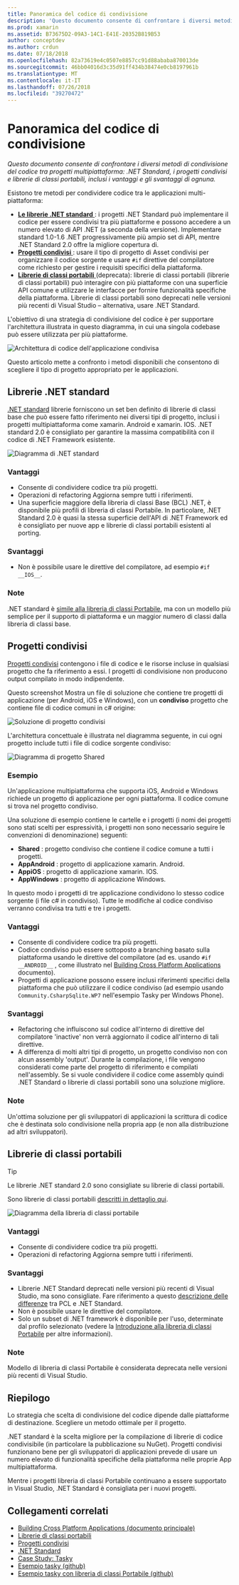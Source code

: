 ```yaml
---
title: Panoramica del codice di condivisione
description: 'Questo documento consente di confrontare i diversi metodi di condivisione del codice tra progetti multipiattaforma: progetti condivisi, le librerie di classi portabile e .NET Standard, inclusi i vantaggi e gli svantaggi di ognuna.'
ms.prod: xamarin
ms.assetid: B73675D2-09A3-14C1-E41E-20352B819B53
author: conceptdev
ms.author: crdun
ms.date: 07/18/2018
ms.openlocfilehash: 82a73619e4c0507e8857cc91d88ababa870013de
ms.sourcegitcommit: 46bb04016d3c35d91ff434b38474e0cb8197961b
ms.translationtype: MT
ms.contentlocale: it-IT
ms.lasthandoff: 07/26/2018
ms.locfileid: "39270472"
---
```

# <a name="sharing-code-overview"></a>Panoramica del codice di condivisione

_Questo documento consente di confrontare i diversi metodi di condivisione del codice tra progetti multipiattaforma: .NET Standard, i progetti condivisi e librerie di classi portabili, inclusi i vantaggi e gli svantaggi di ognuna._

Esistono tre metodi per condividere codice tra le applicazioni multi-piattaforma:

- [**Le librerie .NET standard** ](#Net_Standard) : i progetti .NET Standard può implementare il codice per essere condivisi tra più piattaforme e possono accedere a un numero elevato di API .NET (a seconda della versione). Implementare standard 1.0-1.6 .NET progressivamente più ampio set di API, mentre .NET Standard 2.0 offre la migliore copertura di.
- [**Progetti condivisi** ](#Shared_Projects) : usare il tipo di progetto di Asset condivisi per organizzare il codice sorgente e usare `#if` direttive del compilatore come richiesto per gestire i requisiti specifici della piattaforma.
- [**Librerie di classi portabili** ](#Portable_Class_Libraries) (deprecata): librerie di classi portabili (librerie di classi portabili) può interagire con più piattaforme con una superficie API comune e utilizzare le interfacce per fornire funzionalità specifiche della piattaforma. Librerie di classi portabili sono deprecati nelle versioni più recenti di Visual Studio &ndash; alternativa, usare .NET Standard.

L'obiettivo di una strategia di condivisione del codice è per supportare l'architettura illustrata in questo diagramma, in cui una singola codebase può essere utilizzata per più piattaforme.

 ![Architettura di codice dell'applicazione condivisa](code-sharing-images/conceptualarchitecture.png "condiviso architettura delle applicazioni di codice")

Questo articolo mette a confronto i metodi disponibili che consentono di scegliere il tipo di progetto appropriato per le applicazioni.

<a name="Net_Standard" />

## <a name="net-standard-libraries"></a>Librerie .NET standard

[.NET standard](~/cross-platform/app-fundamentals/net-standard.md) librerie forniscono un set ben definito di librerie di classi base che può essere fatto riferimento nei diversi tipi di progetto, inclusi i progetti multipiattaforma come xamarin. Android e xamarin. IOS. .NET standard 2.0 è consigliato per garantire la massima compatibilità con il codice di .NET Framework esistente.

![Diagramma di .NET standard](code-sharing-images/netstandard.png "diagramma .NET Standard")

### <a name="benefits"></a>Vantaggi

- Consente di condividere codice tra più progetti.
- Operazioni di refactoring Aggiorna sempre tutti i riferimenti.
- Una superficie maggiore della libreria di classi Base (BCL) .NET, è disponibile più profili di libreria di classi Portabile. In particolare, .NET Standard 2.0 è quasi la stessa superficie dell'API di .NET Framework ed è consigliato per nuove app e librerie di classi portabili esistenti al porting.

### <a name="disadvantages"></a>Svantaggi

- Non è possibile usare le direttive del compilatore, ad esempio `#if __IOS__`.

### <a name="remarks"></a>Note

.NET standard è [simile alla libreria di classi Portabile](https://docs.microsoft.com/dotnet/standard/net-standard#comparison-to-portable-class-libraries), ma con un modello più semplice per il supporto di piattaforma e un maggior numero di classi dalla libreria di classi base.

<a name="Shared_Projects" />

## <a name="shared-projects"></a>Progetti condivisi

[Progetti condivisi](~/cross-platform/app-fundamentals/shared-projects.md) contengono i file di codice e le risorse incluse in qualsiasi progetto che fa riferimento a essi. I progetti di condivisione non producono output compilato in modo indipendente.

Questo screenshot Mostra un file di soluzione che contiene tre progetti di applicazione (per Android, iOS e Windows), con un **condiviso** progetto che contiene file di codice comuni in c# origine:

![Soluzione di progetto condivisi](code-sharing-images/sharedsolution.png "condiviso soluzione del progetto")

L'architettura concettuale è illustrata nel diagramma seguente, in cui ogni progetto include tutti i file di codice sorgente condiviso:

![Diagramma di progetto Shared](code-sharing-images/sharedassetproject.png "diagramma progetto condiviso")

### <a name="example"></a>Esempio

Un'applicazione multipiattaforma che supporta iOS, Android e Windows richiede un progetto di applicazione per ogni piattaforma. Il codice comune si trova nel progetto condiviso.

Una soluzione di esempio contiene le cartelle e i progetti (i nomi dei progetti sono stati scelti per espressività, i progetti non sono necessario seguire le convenzioni di denominazione) seguenti:

- **Shared** : progetto condiviso che contiene il codice comune a tutti i progetti.
- **AppAndroid** : progetto di applicazione xamarin. Android.
- **AppiOS** : progetto di applicazione xamarin. IOS.
- **AppWindows** : progetto di applicazione Windows.

In questo modo i progetti di tre applicazione condividono lo stesso codice sorgente (i file c# in condiviso). Tutte le modifiche al codice condiviso verranno condivisa tra tutti e tre i progetti.

### <a name="benefits"></a>Vantaggi

- Consente di condividere codice tra più progetti.
- Codice condiviso può essere sottoposto a branching basato sulla piattaforma usando le direttive del compilatore (ad es. usando `#if __ANDROID__` , come illustrato nel [Building Cross Platform Applications](~/cross-platform/app-fundamentals/building-cross-platform-applications/index.md) documento).
- Progetti di applicazione possono essere inclusi riferimenti specifici della piattaforma che può utilizzare il codice condiviso (ad esempio usando `Community.CsharpSqlite.WP7` nell'esempio Tasky per Windows Phone).

### <a name="disadvantages"></a>Svantaggi

- Refactoring che influiscono sul codice all'interno di direttive del compilatore 'inactive' non verrà aggiornato il codice all'interno di tali direttive.
- A differenza di molti altri tipi di progetto, un progetto condiviso non con alcun assembly 'output'. Durante la compilazione, i file vengono considerati come parte del progetto di riferimento e compilati nell'assembly. Se si vuole condividere il codice come assembly quindi .NET Standard o librerie di classi portabili sono una soluzione migliore.

<a name="Shared_Remarks" />

### <a name="remarks"></a>Note

Un'ottima soluzione per gli sviluppatori di applicazioni la scrittura di codice che è destinata solo condivisione nella propria app (e non alla distribuzione ad altri sviluppatori).

<a name="Portable_Class_Libraries" />

## <a name="portable-class-libraries"></a>Librerie di classi portabili

> [!TIP]
> Le librerie .NET standard 2.0 sono consigliate su librerie di classi portabili.

Sono librerie di classi portabili [descritti in dettaglio qui](~/cross-platform/app-fundamentals/pcl.md).

![Diagramma della libreria di classi portabile](code-sharing-images/portableclasslibrary.png "diagramma della libreria di classi portabile")

### <a name="benefits"></a>Vantaggi

- Consente di condividere codice tra più progetti.
- Operazioni di refactoring Aggiorna sempre tutti i riferimenti.

### <a name="disadvantages"></a>Svantaggi

- Librerie .NET Standard deprecati nelle versioni più recenti di Visual Studio, ma sono consigliate. Fare riferimento a questo [descrizione delle differenze](https://docs.microsoft.com/dotnet/standard/net-standard#comparison-to-portable-class-libraries) tra PCL e .NET Standard.
- Non è possibile usare le direttive del compilatore.
- Solo un subset di .NET framework è disponibile per l'uso, determinate dal profilo selezionato (vedere la [Introduzione alla libreria di classi Portabile](~/cross-platform/app-fundamentals/pcl.md) per altre informazioni).

### <a name="remarks"></a>Note

Modello di libreria di classi Portabile è considerata deprecata nelle versioni più recenti di Visual Studio.

## <a name="summary"></a>Riepilogo

Lo strategia che scelta di condivisione del codice dipende dalle piattaforme di destinazione. Scegliere un metodo ottimale per il progetto.

.NET standard è la scelta migliore per la compilazione di librerie di codice condivisibile (in particolare la pubblicazione su NuGet). Progetti condivisi funzionano bene per gli sviluppatori di applicazioni prevede di usare un numero elevato di funzionalità specifiche della piattaforma nelle proprie App multipiattaforma.

Mentre i progetti libreria di classi Portabile continuano a essere supportato in Visual Studio, .NET Standard è consigliata per i nuovi progetti.

## <a name="related-links"></a>Collegamenti correlati

- [Building Cross Platform Applications (documento principale)](~/cross-platform/app-fundamentals/building-cross-platform-applications/index.md)
- [Librerie di classi portabili](~/cross-platform/app-fundamentals/pcl.md)
- [Progetti condivisi](~/cross-platform/app-fundamentals/shared-projects.md)
- [.NET Standard](~/cross-platform/app-fundamentals/net-standard.md)
- [Case Study: Tasky](~/cross-platform/app-fundamentals/building-cross-platform-applications/case-study-tasky.md)
- [Esempio tasky (github)](https://github.com/xamarin/mobile-samples/tree/master/Tasky)
- [Esempio tasky con libreria di classi Portabile (github)](https://github.com/xamarin/mobile-samples/tree/master/TaskyPortable)
